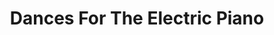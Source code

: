 ---
ee_id_show: '4223'
title: Dances For The Electric Piano
url: dances-for-the-electric-piano
live_url:
year: '2014'
venue: Institute of Contemporary Arts
state_country: London
pitch: London debut (as part of the slow and rambling world tour) of my piano suite
  / club bangerz Dances For The Electric Piano. Wz loud.
ps:
imgs: 24-dances-2013-220-ICA-London-9.jpg,24-dances-2013-220-ICA-London-2.JPG,24-dances-2013-220-ICA-London-57.jpg,24-dances-2013-220-ICA-London-59.jpg
things: "[4194] [2013-218-24-dances-for-the-electric-piano] 2013-218 24 Dances For
  The Electric Piano (Composition),[4222] [2013-220-dances-for-electric-piano-performance]
  2013-220 Dances for Electric Piano (Performance)"
status:
layout: shows
---